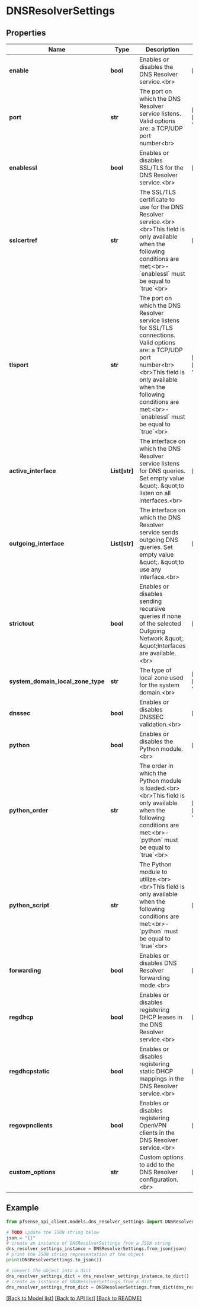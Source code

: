# DNSResolverSettings


## Properties

Name | Type | Description | Notes
------------ | ------------- | ------------- | -------------
**enable** | **bool** | Enables or disables the DNS Resolver service.&lt;br&gt; | [optional] 
**port** | **str** | The port on which the DNS Resolver service listens. Valid options are: a TCP/UDP port number&lt;br&gt; | [optional] [default to '53']
**enablessl** | **bool** | Enables or disables SSL/TLS for the DNS Resolver service.&lt;br&gt; | [optional] 
**sslcertref** | **str** | The SSL/TLS certificate to use for the DNS Resolver service.&lt;br&gt;&lt;br&gt;This field is only available when the following conditions are met:&lt;br&gt;- &#x60;enablessl&#x60; must be equal to &#x60;true&#x60;&lt;br&gt; | [optional] 
**tlsport** | **str** | The port on which the DNS Resolver service listens for SSL/TLS connections. Valid options are: a TCP/UDP port number&lt;br&gt;&lt;br&gt;This field is only available when the following conditions are met:&lt;br&gt;- &#x60;enablessl&#x60; must be equal to &#x60;true&#x60;&lt;br&gt; | [optional] [default to '853']
**active_interface** | **List[str]** | The interface on which the DNS Resolver service listens for DNS queries. Set empty value \&quot;.                 \&quot;to listen on all interfaces.&lt;br&gt; | [optional] 
**outgoing_interface** | **List[str]** | The interface on which the DNS Resolver service sends outgoing DNS queries. Set empty value \&quot;.                 \&quot;to use any interface.&lt;br&gt; | [optional] 
**strictout** | **bool** | Enables or disables sending recursive queries if none of the selected Outgoing Network \&quot;.                 \&quot;Interfaces are available.&lt;br&gt; | [optional] 
**system_domain_local_zone_type** | **str** | The type of local zone used for the system domain.&lt;br&gt; | [optional] [default to 'transparent']
**dnssec** | **bool** | Enables or disables DNSSEC validation.&lt;br&gt; | [optional] 
**python** | **bool** | Enables or disables the Python module.&lt;br&gt; | [optional] 
**python_order** | **str** | The order in which the Python module is loaded.&lt;br&gt;&lt;br&gt;This field is only available when the following conditions are met:&lt;br&gt;- &#x60;python&#x60; must be equal to &#x60;true&#x60;&lt;br&gt; | [optional] [default to 'pre_validator']
**python_script** | **str** | The Python module to utilize.&lt;br&gt;&lt;br&gt;This field is only available when the following conditions are met:&lt;br&gt;- &#x60;python&#x60; must be equal to &#x60;true&#x60;&lt;br&gt; | [optional] 
**forwarding** | **bool** | Enables or disables DNS Resolver forwarding mode.&lt;br&gt; | [optional] 
**regdhcp** | **bool** | Enables or disables registering DHCP leases in the DNS Resolver service.&lt;br&gt; | [optional] 
**regdhcpstatic** | **bool** | Enables or disables registering static DHCP mappings in the DNS Resolver service.&lt;br&gt; | [optional] 
**regovpnclients** | **bool** | Enables or disables registering OpenVPN clients in the DNS Resolver service.&lt;br&gt; | [optional] 
**custom_options** | **str** | Custom options to add to the DNS Resolver configuration.&lt;br&gt; | [optional] 

## Example

```python
from pfsense_api_client.models.dns_resolver_settings import DNSResolverSettings

# TODO update the JSON string below
json = "{}"
# create an instance of DNSResolverSettings from a JSON string
dns_resolver_settings_instance = DNSResolverSettings.from_json(json)
# print the JSON string representation of the object
print(DNSResolverSettings.to_json())

# convert the object into a dict
dns_resolver_settings_dict = dns_resolver_settings_instance.to_dict()
# create an instance of DNSResolverSettings from a dict
dns_resolver_settings_from_dict = DNSResolverSettings.from_dict(dns_resolver_settings_dict)
```
[[Back to Model list]](../README.md#documentation-for-models) [[Back to API list]](../README.md#documentation-for-api-endpoints) [[Back to README]](../README.md)


